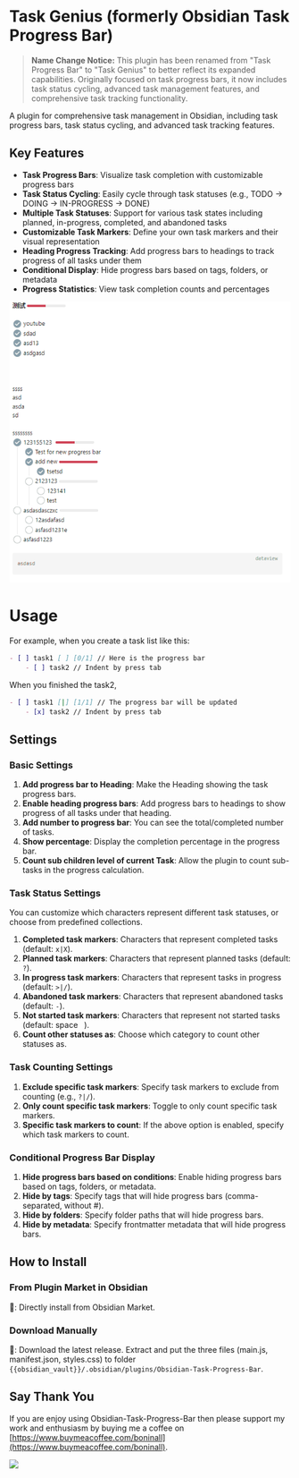 # Task Genius (formerly Obsidian Task Progress Bar)

> **Name Change Notice:** This plugin has been renamed from "Task Progress Bar" to "Task Genius" to better reflect its expanded capabilities. Originally focused on task progress bars, it now includes task status cycling, advanced task management features, and comprehensive task tracking functionality.

A plugin for comprehensive task management in Obsidian, including task progress bars, task status cycling, and advanced task tracking features.

## Key Features

- **Task Progress Bars**: Visualize task completion with customizable progress bars
- **Task Status Cycling**: Easily cycle through task statuses (e.g., TODO → DOING → IN-PROGRESS → DONE)
- **Multiple Task Statuses**: Support for various task states including planned, in-progress, completed, and abandoned tasks
- **Customizable Task Markers**: Define your own task markers and their visual representation
- **Heading Progress Tracking**: Add progress bars to headings to track progress of all tasks under them
- **Conditional Display**: Hide progress bars based on tags, folders, or metadata
- **Progress Statistics**: View task completion counts and percentages

![example](./media/example.gif)

# Usage

For example, when you create a task list like this:

```markdown
- [ ] task1 [ ] [0/1] // Here is the progress bar
	- [ ] task2 // Indent by press tab
```

When you finished the task2,

```markdown
- [ ] task1 [|] [1/1] // The progress bar will be updated
	- [x] task2 // Indent by press tab
```

## Settings

### Basic Settings

1. **Add progress bar to Heading**: Make the Heading showing the task progress bars.
2. **Enable heading progress bars**: Add progress bars to headings to show progress of all tasks under that heading.
3. **Add number to progress bar**: You can see the total/completed number of tasks.
4. **Show percentage**: Display the completion percentage in the progress bar.
5. **Count sub children level of current Task**: Allow the plugin to count sub-tasks in the progress calculation.

### Task Status Settings

You can customize which characters represent different task statuses, or choose from predefined collections.

1. **Completed task markers**: Characters that represent completed tasks (default: `x|X`).
2. **Planned task markers**: Characters that represent planned tasks (default: `?`).
3. **In progress task markers**: Characters that represent tasks in progress (default: `>|/`).
4. **Abandoned task markers**: Characters that represent abandoned tasks (default: `-`).
5. **Not started task markers**: Characters that represent not started tasks (default: space ` `).
6. **Count other statuses as**: Choose which category to count other statuses as.

### Task Counting Settings

1. **Exclude specific task markers**: Specify task markers to exclude from counting (e.g., `?|/`).
2. **Only count specific task markers**: Toggle to only count specific task markers.
3. **Specific task markers to count**: If the above option is enabled, specify which task markers to count.

### Conditional Progress Bar Display

1. **Hide progress bars based on conditions**: Enable hiding progress bars based on tags, folders, or metadata.
2. **Hide by tags**: Specify tags that will hide progress bars (comma-separated, without #).
3. **Hide by folders**: Specify folder paths that will hide progress bars.
4. **Hide by metadata**: Specify frontmatter metadata that will hide progress bars.

## How to Install

### From Plugin Market in Obsidian

💜: Directly install from Obsidian Market.

### Download Manually

🚚: Download the latest release. Extract and put the three files (main.js, manifest.json, styles.css) to
folder `{{obsidian_vault}}/.obsidian/plugins/Obsidian-Task-Progress-Bar`.

## Say Thank You

If you are enjoy using Obsidian-Task-Progress-Bar then please support my work and enthusiasm by buying me a coffee
on [https://www.buymeacoffee.com/boninall](https://www.buymeacoffee.com/boninall).

<a href="https://www.buymeacoffee.com/boninall"><img src="https://img.buymeacoffee.com/button-api/?text=Buy me a coffee&emoji=&slug=boninall&button_colour=6495ED&font_colour=ffffff&font_family=Lato&outline_colour=000000&coffee_colour=FFDD00"></a>
